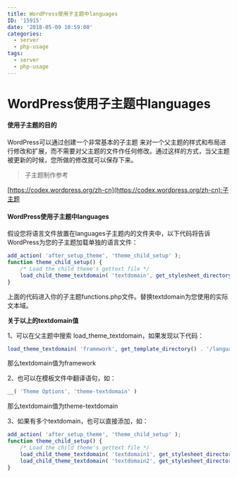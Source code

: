 ```yaml
---
title: WordPress使用子主题中languages
ID: '15915'
date: '2018-05-09 10:59:00'
categories:
  - server
  - php-usage
tags:
  - server
  - php-usage
---
```


# WordPress使用子主题中languages

#### 使用子主题的目的

WordPress可以通过创建一个非常基本的子主题 来对一个父主题的样式和布局进行修改和扩展，而不需要对父主题的文件作任何修改。通过这样的方式，当父主题被更新的时候，您所做的修改就可以保存下来。

> 子主题制作参考

[https://codex.wordpress.org/zh-cn](https://codex.wordpress.org/zh-cn):子主题

#### WordPress使用子主题中languages

假设您将语言文件放置在languages子主题内的文件夹中，以下代码将告诉WordPress为您的子主题加载单独的语言文件：

``` js 
add_action( 'after_setup_theme', 'theme_child_setup' );
function theme_child_setup() {
    /* Load the child theme's gettext file */
    load_child_theme_textdomain( 'textdomain', get_stylesheet_directory() . '/languages' );
}
```

上面的代码进入你的子主题functions.php文件。替换textdomain为您使用的实际文本域。

**关于以上的textdomain值**

1、可以在父主题中搜索 load\_theme\_textdomain，如果发现以下代码：

``` js 
load_theme_textdomain( 'framework', get_template_directory() . '/languages' );
```

那么textdomain值为framework

2、也可以在模板文件中翻译语句，如：

``` js 
__( 'Theme Options', 'theme-textdomain' )
```

那么textdomain值为theme-textdomain

3、如果有多个textdomain，也可以直接添加，如：

``` js 
add_action( 'after_setup_theme', 'theme_child_setup' );
function theme_child_setup() {
    /* Load the child theme's gettext file */
    load_child_theme_textdomain( 'textdomain1', get_stylesheet_directory() . '/languages' );
    load_child_theme_textdomain( 'textdomain2', get_stylesheet_directory() . '/languages' );
}
```
 
 
 
 
 
 
 
 
 
 
 
 
 
 
 
 
 
 
 
 
